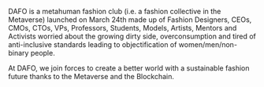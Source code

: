 DAFO is a metahuman fashion club (i.e. a fashion collective in the Metaverse) launched on March 24th made up of Fashion Designers, CEOs, CMOs, CTOs, VPs, Professors, Students, Models, Artists, Mentors and Activists worried about the growing dirty side, overconsumption and tired of anti-inclusive standards leading to objectification of women/men/non-binary people.

At DAFO, we join forces to create a better world with a sustainable fashion future thanks to the Metaverse and the Blockchain.
